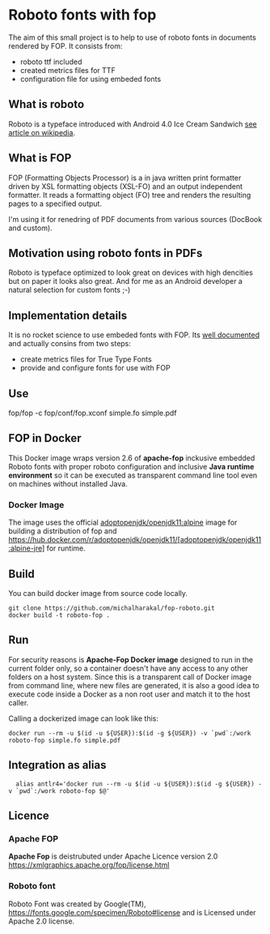 Roboto fonts with fop
================================
The aim of this small project is to help to use of roboto fonts in documents rendered by FOP.
It consists from:

 * roboto ttf included
 * created metrics files for TTF
 * configuration file for using embeded fonts

What is roboto
-------------------------
Roboto is a typeface introduced with Android 4.0 Ice Cream Sandwich [see article on wikipedia](http://en.wikipedia.org/wiki/Roboto).

What is FOP
-------------------------
FOP (Formatting Objects Processor) is a in java written print formatter driven by XSL formatting objects (XSL-FO) 
and an output independent formatter. It reads a formatting object (FO) tree and renders the resulting pages to 
a specified output.

I'm using it for renedring of PDF documents from various sources (DocBook and custom).

Motivation using roboto fonts in PDFs
-------------------------
Roboto is typeface optimized to look great on devices with high dencities but on paper it looks also great.
And for me as an Android developer a natural selection for custom fonts ;-)


Implementation details
-------------------------
It is no rocket science to use embeded fonts with FOP. Its [well documented](http://xmlgraphics.apache.org/fop/trunk/fonts.html#embedding)
and actually consins from two steps:

 * create metrics files for True Type Fonts
 * provide and configure fonts for use with FOP
  
Use
-------------------------

  fop/fop -c fop/conf/fop.xconf simple.fo simple.pdf


## FOP in Docker

This Docker image wraps version 2.6 of **apache-fop** inckusive embedded Roboto fonts with proper roboto configuration and inclusive **Java runtime environment** so it can be executed as transparent command line tool even on machines without installed Java.

### Docker Image

The image uses the official [adoptopenjdk/openjdk11:alpine](https://hub.docker.com/r/adoptopenjdk/openjdk11/) image
for building a distribution of fop and 
https://hub.docker.com/r/adoptopenjdk/openjdk11/[adoptopenjdk/openjdk11:alpine-jre] for runtime.

## Build

You can build docker image from source code locally. 

    git clone https://github.com/michalharakal/fop-roboto.git
    docker build -t roboto-fop .    


## Run

For security reasons is **Apache-Fop Docker image** designed to run in the current folder only, so a container doesn't have any access to any other folders on a host system. Since this is a transparent call of Docker image from command line, where new files are generated, it is also a good idea to execute code inside a Docker as a non root user and match it to the host caller.

Calling a dockerized image can look like this:

```shell
docker run --rm -u $(id -u ${USER}):$(id -g ${USER}) -v `pwd`:/work roboto-fop simple.fo simple.pdf
```

## Integration as alias

      alias antlr4='docker run --rm -u $(id -u ${USER}):$(id -g ${USER}) -v `pwd`:/work roboto-fop $@'

## Licence

### Apache FOP

**Apache Fop** is deistrubuted under Apache Licence version 2.0 https://xmlgraphics.apache.org/fop/license.html

### Roboto font

Roboto Font was created by Google(TM), https://fonts.google.com/specimen/Roboto#license and is Licensed under Apache 2.0 license.

